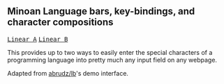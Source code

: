 ## Minoan Language bars, key-bindings, and character compositions
<a href="https://mwenge.github.io/MinoanBars/lineara"><kbd>Linear A</kbd></a>
<a href="https://mwenge.github.io/MinoanBars/linearb"><kbd>Linear B</kbd></a>

This provides up to two ways to easily enter the special characters of a programming language into pretty much any input field on any webpage.

Adapted from [abrudz/lb](https://github.com/abrudz/lb)'s demo interface.
